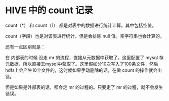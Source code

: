 # HIVE 中的 count 记录

count（\*） 和 count（1） 都是对表中的数据进行统计计算，其中包括空值。

count（字段）也是对该表进行统计，但是会排除 null 值。空字符串也会计算的。

还有一点区别就是：

在 内部表的时候 没走 mr 的流程，直接从元数据中获取了。这里配置了 mysql 存元数据，所以直接去mysql中获取了。这里假如分10次写入了100条文件，然后hdfs上会产生10个文件的，这时候如果手动删除的话，在做 count 的操作就会出错。

但是如果是外部表的话，都会走 mr 的过程的。只要走了 mr 的过程，就不会发生错误。